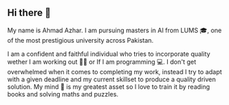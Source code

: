 ## Hi there 👋

My name is Ahmad Azhar. I am pursuing masters in AI from LUMS 🎓, one of the most prestigious university across Pakistan.

I am a confident and faithful individual who tries to incorporate quality wether I am working out 🏋🏻 or If I am programming 💻.
I don't get overwhelmed when it comes to completing my work, instead I try to adapt with a given deadline and my current skillset to produce a quality driven solution.
My mind 🧠 is my greatest asset so I love to train it by reading books and solving maths and puzzles.







<!--
**ahmadAzhar98/ahmadAzhar98** is a ✨ _special_ ✨ repository because its `README.md` (this file) appears on your GitHub profile.

Here are some ideas to get you started:

- 🔭 I’m currently working on ...
- 🌱 I’m currently learning ...
- 👯 I’m looking to collaborate on ...
- 🤔 I’m looking for help with ...
- 💬 Ask me about ...
- 📫 How to reach me: ...
- 😄 Pronouns: ...
- ⚡ Fun fact: ...
-->
